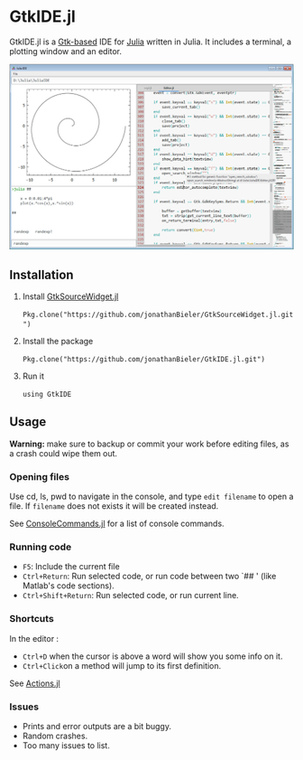 # GtkIDE.jl
GtkIDE.jl is a [Gtk-based](https://github.com/JuliaLang/Gtk.jl) IDE for [Julia](https://github.com/JuliaLang/julia) written in Julia. It includes a terminal, a plotting window and an editor.

![screenshot](data/GtkIDE.png)

## Installation


1. Install [GtkSourceWidget.jl](https://github.com/jonathanBieler/GtkSourceWidget.jl)

    `Pkg.clone("https://github.com/jonathanBieler/GtkSourceWidget.jl.git")`
    
2. Install the package

    `Pkg.clone("https://github.com/jonathanBieler/GtkIDE.jl.git")`
    
3. Run it

    `using GtkIDE`
    
## Usage

**Warning:** make sure to backup or commit your work before editing files, as a crash could 
wipe them out.

### Opening files

Use cd, ls, pwd to navigate in the console, and type `edit filename` to open a file. 
If `filename` does not exists it will be created instead.

See [ConsoleCommands.jl](src/ConsoleCommands.jl) for a list of console commands.

### Running code

- `F5`: Include the current file
- `Ctrl+Return`: Run selected code, or run code between two `## ' (like Matlab's code sections).
- `Ctrl+Shift+Return`: Run selected code, or run current line.

### Shortcuts

In the editor :

- `Ctrl+D` when the cursor is above a word will show you some info on it.
- `Ctrl+Click`on a method will jump to its first definition.

See [Actions.jl](src/Actions.jl)

### Issues

- Prints and error outputs are a bit buggy.
- Random crashes.
- Too many issues to list.
